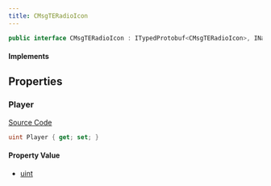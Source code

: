 ```yaml
---
title: CMsgTERadioIcon
---
```


```csharp
public interface CMsgTERadioIcon : ITypedProtobuf<CMsgTERadioIcon>, INativeHandle
```

#### Implements

## Properties

### Player

[Source Code](https://github.com/swiftly-solution/swiftlys2/blob/main/managed/src/SwiftlyS2.Generated/Protobufs/Interfaces/CMsgTERadioIcon.cs#L13)

```csharp
uint Player { get; set; }
```

#### Property Value

- [uint](https://learn.microsoft.com/dotnet/api/system.uint32)


